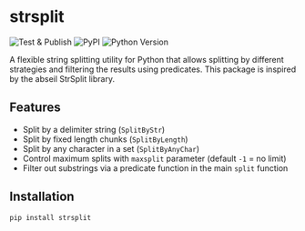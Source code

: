 # strsplit

![Test & Publish](https://github.com/ckalandk/strsplit/actions/workflows/test-and-publish.yml/badge.svg)
![PyPI](https://img.shields.io/pypi/v/strsplit)
![Python Version](https://img.shields.io/pypi/pyversions/strsplit)

A flexible string splitting utility for Python that allows splitting by different strategies and filtering the results using predicates.
This package is inspired by the abseil StrSplit library.

## Features

- Split by a delimiter string (`SplitByStr`)
- Split by fixed length chunks (`SplitByLength`)
- Split by any character in a set (`SplitByAnyChar`)
- Control maximum splits with `maxsplit` parameter (default `-1` = no limit)
- Filter out substrings via a predicate function in the main `split` function

## Installation

```bash
pip install strsplit
